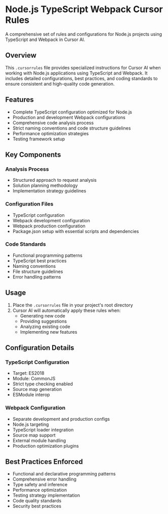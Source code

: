 # Node.js TypeScript Webpack Cursor Rules

A comprehensive set of rules and configurations for Node.js projects using TypeScript and Webpack in Cursor AI.

## Overview

This `.cursorrules` file provides specialized instructions for Cursor AI when working with Node.js applications using TypeScript and Webpack. It includes detailed configurations, best practices, and coding standards to ensure consistent and high-quality code generation.

## Features

- Complete TypeScript configuration optimized for Node.js
- Production and development Webpack configurations
- Comprehensive code analysis process
- Strict naming conventions and code structure guidelines
- Performance optimization strategies
- Testing framework setup

## Key Components

### Analysis Process

- Structured approach to request analysis
- Solution planning methodology
- Implementation strategy guidelines

### Configuration Files

- TypeScript configuration
- Webpack development configuration
- Webpack production configuration
- Package.json setup with essential scripts and dependencies

### Code Standards

- Functional programming patterns
- TypeScript best practices
- Naming conventions
- File structure guidelines
- Error handling patterns

## Usage

1. Place the `.cursorrules` file in your project's root directory
2. Cursor AI will automatically apply these rules when:
   - Generating new code
   - Providing suggestions
   - Analyzing existing code
   - Implementing new features

## Configuration Details

### TypeScript Configuration

- Target: ES2018
- Module: CommonJS
- Strict type checking enabled
- Source map generation
- ESModule interop

### Webpack Configuration

- Separate development and production configs
- Node.js targeting
- TypeScript loader integration
- Source map support
- External module handling
- Production optimization plugins

## Best Practices Enforced

- Functional and declarative programming patterns
- Comprehensive error handling
- Type safety and inference
- Performance optimization
- Testing strategy implementation
- Code quality standards
- Security best practices
